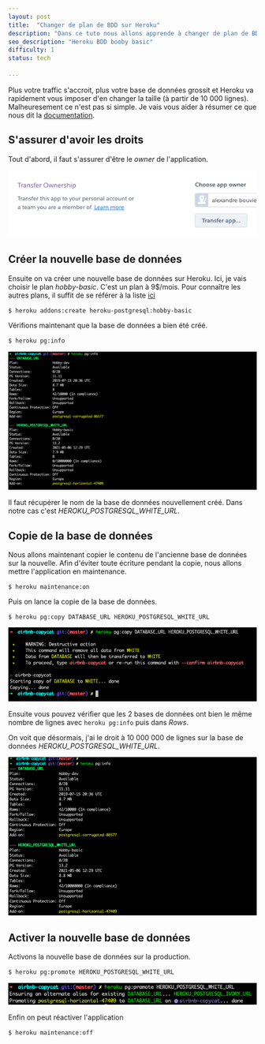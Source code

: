 ```yaml
---
layout: post
title:  "Changer de plan de BDD sur Heroku"
description: "Dans ce tuto nous allons apprende à changer de plan de BDD sur Heroku"
seo_description: "Heroku BDD booby basic"
difficulty: 1
status: tech

---
```


Plus votre traffic s'accroit, plus votre base de données grossit et Heroku va rapidement vous imposer d'en changer la taille (à partir de 10 000 lignes). Malheuresement ce n'est pas si simple. Je vais vous aider à résumer ce que nous dit la <a href="https://devcenter.heroku.com/articles/upgrading-heroku-postgres-databases" class= "underlined" target="_blank">documentation</a>.

## S'assurer d'avoir les droits

Tout d'abord, il faut s'assurer d'être le *owner* de l'application.

<img src="/images/posts/heroku/ownership.png"
     class="image"
     alt="ownership">

## Créer la nouvelle base de données

Ensuite on va créer une nouvelle base de données sur Heroku. Ici, je vais choisir le plan *hobby-basic*. C'est un plan à 9$/mois. Pour connaître les autres plans, il suffit de se référer à la liste <a href="https://elements.heroku.com/addons/heroku-postgresql" class= "underlined" target="_blank">ici</a>

```sh
$ heroku addons:create heroku-postgresql:hobby-basic
```

Vérifions maintenant que la base de données a bien été créé.

```sh
$ heroku pg:info
```

<img src="/images/posts/heroku/pg-info.png"
     class="image"
     alt="pg info">

Il faut récupérer le nom de la base de données nouvellement créé. Dans notre cas c'est *HEROKU_POSTGRESQL_WHITE_URL*.

## Copie de la base de données

Nous allons maintenant copier le contenu de l'ancienne base de données sur la nouvelle. Afin d'éviter toute écriture pendant la copie, nous allons mettre l'application en maintenance.

```
$ heroku maintenance:on
```

Puis on lance la copie de la base de données.

```
$ heroku pg:copy DATABASE_URL HEROKU_POSTGRESQL_WHITE_URL
```

<img src="/images/posts/heroku/pg-copy.png"
     class="image"
     alt="pg copy">

Ensuite vous pouvez vérifier que les 2 bases de données ont bien le même nombre de lignes avec `heroku pg:info` puis dans *Rows*.

On voit que désormais, j'ai le droit à 10 000 000 de lignes sur la base de données *HEROKU_POSTGRESQL_WHITE_URL*.

<img src="/images/posts/heroku/pg-info-lines.png"
     class="image"
     alt="pg copy">

## Activer la nouvelle base de données

Activons la nouvelle base de données sur la production.

```sh
$ heroku pg:promote HEROKU_POSTGRESQL_WHITE_URL
```

<img src="/images/posts/heroku/pg-promote.png"
     class="image"
     alt="pg promote">

Enfin on peut réactiver l'application

```sh
$ heroku maintenance:off
```
